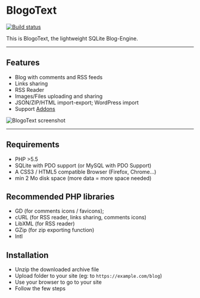 # BlogoText

[![Build status](https://travis-ci.org/BoboTiG/blogotext.svg?branch=dev)](https://travis-ci.org/BoboTiG/blogotext)

This is BlogoText, the lightweight SQLite Blog-Engine.

---

## Features
 * Blog with comments and RSS feeds
 * Links sharing
 * RSS Reader
 * Images/Files uploading and sharing
 * JSON/ZIP/HTML import-export; WordPress import
 * Support [Addons](https://github.com/BoboTiG/blogotext-addons)

![BlogoText screenshot](https://raw.githubusercontent.com/BoboTiG/blogotext/dev/preview.png)

---

## Requirements
 * PHP >5.5
 * SQLite with PDO support (or MySQL with PDO Support)
 * A CSS3 / HTML5 compatible Browser (Firefox, Chrome…)
 * min 2 Mo disk space (more data = more space needed)

## Recommended PHP libraries
 * GD (for comments icons / favicons);
 * cURL (for RSS reader, links sharing, comments icons)
 * LibXML (for RSS reader)
 * GZip (for zip exporting function)
 * Intl

## Installation
 * Unzip the downloaded archive file
 * Upload folder to your site (eg: to `https://example.com/blog`)
 * Use your browser to go to your site
 * Follow the few steps
